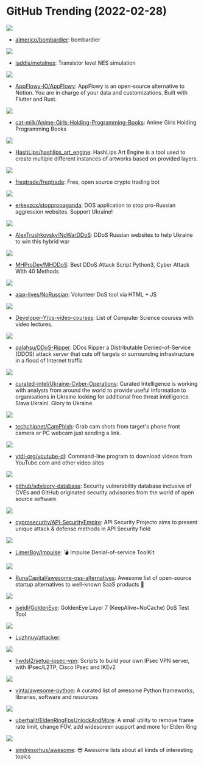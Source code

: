 # GitHub Trending (2022-02-28)

![](https://img.shields.io/badge/HCL-New%20103-green?style=flat-square&logo=appveyor)
- [almerico/bombardier](https://github.com/almerico/bombardier): bombardier

![](https://img.shields.io/badge/JavaScript-New%20366-green?style=flat-square&logo=appveyor)
- [iaddis/metalnes](https://github.com/iaddis/metalnes): Transistor level NES simulation

![](https://img.shields.io/badge/Rust-New%20233-green?style=flat-square&logo=appveyor)
- [AppFlowy-IO/AppFlowy](https://github.com/AppFlowy-IO/AppFlowy): AppFlowy is an open-source alternative to Notion. You are in charge of your data and customizations. Built with Flutter and Rust.

![](https://img.shields.io/badge/none-New%20250-green?style=flat-square&logo=appveyor)
- [cat-milk/Anime-Girls-Holding-Programming-Books](https://github.com/cat-milk/Anime-Girls-Holding-Programming-Books): Anime Girls Holding Programming Books

![](https://img.shields.io/badge/JavaScript-New%2025-green?style=flat-square&logo=appveyor)
- [HashLips/hashlips_art_engine](https://github.com/HashLips/hashlips_art_engine): HashLips Art Engine is a tool used to create multiple different instances of artworks based on provided layers.

![](https://img.shields.io/badge/Python-New%2037-green?style=flat-square&logo=appveyor)
- [freqtrade/freqtrade](https://github.com/freqtrade/freqtrade): Free, open source crypto trading bot

![](https://img.shields.io/badge/Go-New%2090-green?style=flat-square&logo=appveyor)
- [erkexzcx/stoppropaganda](https://github.com/erkexzcx/stoppropaganda): DOS application to stop pro-Russian aggression websites. Support Ukraine!

![](https://img.shields.io/badge/Python-New%2053-green?style=flat-square&logo=appveyor)
- [AlexTrushkovsky/NoWarDDoS](https://github.com/AlexTrushkovsky/NoWarDDoS): DDoS Russian websites to help Ukraine to win this hybrid war

![](https://img.shields.io/badge/Python-New%20236-green?style=flat-square&logo=appveyor)
- [MHProDev/MHDDoS](https://github.com/MHProDev/MHDDoS): Best DDoS Attack Script Python3, Cyber Attack With 40 Methods

![](https://img.shields.io/badge/HTML-New%2081-green?style=flat-square&logo=appveyor)
- [ajax-lives/NoRussian](https://github.com/ajax-lives/NoRussian): Volunteer DoS tool via HTML + JS

![](https://img.shields.io/badge/none-New%20230-green?style=flat-square&logo=appveyor)
- [Developer-Y/cs-video-courses](https://github.com/Developer-Y/cs-video-courses): List of Computer Science courses with video lectures.

![](https://img.shields.io/badge/Python-New%20171-green?style=flat-square&logo=appveyor)
- [palahsu/DDoS-Ripper](https://github.com/palahsu/DDoS-Ripper): DDos Ripper a Distributable Denied-of-Service (DDOS) attack server that cuts off targets or surrounding infrastructure in a flood of Internet traffic

![](https://img.shields.io/badge/none-New%2073-green?style=flat-square&logo=appveyor)
- [curated-intel/Ukraine-Cyber-Operations](https://github.com/curated-intel/Ukraine-Cyber-Operations): Curated Intelligence is working with analysts from around the world to provide useful information to organisations in Ukraine looking for additional free threat intelligence. Slava Ukraini. Glory to Ukraine.

![](https://img.shields.io/badge/HTML-New%206-green?style=flat-square&logo=appveyor)
- [techchipnet/CamPhish](https://github.com/techchipnet/CamPhish): Grab cam shots from target's phone front camera or PC webcam just sending a link.

![](https://img.shields.io/badge/Python-New%20158-green?style=flat-square&logo=appveyor)
- [ytdl-org/youtube-dl](https://github.com/ytdl-org/youtube-dl): Command-line program to download videos from YouTube.com and other video sites

![](https://img.shields.io/badge/none-New%2062-green?style=flat-square&logo=appveyor)
- [github/advisory-database](https://github.com/github/advisory-database): Security vulnerability database inclusive of CVEs and GitHub originated security advisories from the world of open source software.

![](https://img.shields.io/badge/none-New%20148-green?style=flat-square&logo=appveyor)
- [cyprosecurity/API-SecurityEmpire](https://github.com/cyprosecurity/API-SecurityEmpire): API Security Projecto aims to present unique attack & defense methods in API Security field

![](https://img.shields.io/badge/Python-New%2098-green?style=flat-square&logo=appveyor)
- [LimerBoy/Impulse](https://github.com/LimerBoy/Impulse): 💣 Impulse Denial-of-service ToolKit

![](https://img.shields.io/badge/Python-New%201-green?style=flat-square&logo=appveyor)
- [RunaCapital/awesome-oss-alternatives](https://github.com/RunaCapital/awesome-oss-alternatives): Awesome list of open-source startup alternatives to well-known SaaS products 🚀

![](https://img.shields.io/badge/Python-New%204-green?style=flat-square&logo=appveyor)
- [jseidl/GoldenEye](https://github.com/jseidl/GoldenEye): GoldenEye Layer 7 (KeepAlive+NoCache) DoS Test Tool

![](https://img.shields.io/badge/Python-New%202-green?style=flat-square&logo=appveyor)
- [Luzhnuy/attacker](https://github.com/Luzhnuy/attacker): 

![](https://img.shields.io/badge/Shell-New%2023-green?style=flat-square&logo=appveyor)
- [hwdsl2/setup-ipsec-vpn](https://github.com/hwdsl2/setup-ipsec-vpn): Scripts to build your own IPsec VPN server, with IPsec/L2TP, Cisco IPsec and IKEv2

![](https://img.shields.io/badge/Python-New%20114-green?style=flat-square&logo=appveyor)
- [vinta/awesome-python](https://github.com/vinta/awesome-python): A curated list of awesome Python frameworks, libraries, software and resources

![](https://img.shields.io/badge/C%23-New%2072-green?style=flat-square&logo=appveyor)
- [uberhalit/EldenRingFpsUnlockAndMore](https://github.com/uberhalit/EldenRingFpsUnlockAndMore): A small utility to remove frame rate limit, change FOV, add widescreen support and more for Elden Ring

![](https://img.shields.io/badge/none-New%20123-green?style=flat-square&logo=appveyor)
- [sindresorhus/awesome](https://github.com/sindresorhus/awesome): 😎 Awesome lists about all kinds of interesting topics


